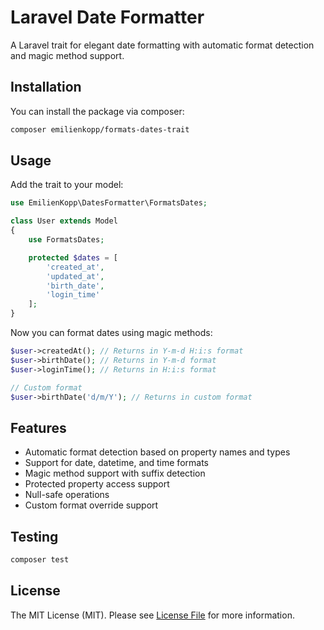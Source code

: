 # Laravel Date Formatter

A Laravel trait for elegant date formatting with automatic format detection and magic method support.

## Installation

You can install the package via composer:

```bash
composer emilienkopp/formats-dates-trait
```

## Usage

Add the trait to your model:

```php
use EmilienKopp\DatesFormatter\FormatsDates;

class User extends Model
{
    use FormatsDates;

    protected $dates = [
        'created_at',
        'updated_at',
        'birth_date',
        'login_time'
    ];
}
```

Now you can format dates using magic methods:

```php
$user->createdAt(); // Returns in Y-m-d H:i:s format
$user->birthDate(); // Returns in Y-m-d format
$user->loginTime(); // Returns in H:i:s format

// Custom format
$user->birthDate('d/m/Y'); // Returns in custom format
```

## Features

- Automatic format detection based on property names and types
- Support for date, datetime, and time formats
- Magic method support with suffix detection
- Protected property access support
- Null-safe operations
- Custom format override support

## Testing

```bash
composer test
```

## License

The MIT License (MIT). Please see [License File](LICENSE) for more information.